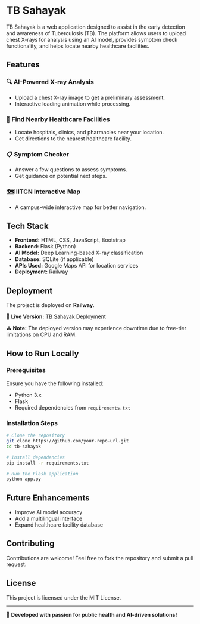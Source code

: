 # TB Sahayak

TB Sahayak is a web application designed to assist in the early detection and awareness of Tuberculosis (TB). The platform allows users to upload chest X-rays for analysis using an AI model, provides symptom check functionality, and helps locate nearby healthcare facilities.

## Features

### 🔍 AI-Powered X-ray Analysis
- Upload a chest X-ray image to get a preliminary assessment.
- Interactive loading animation while processing.

### 🏥 Find Nearby Healthcare Facilities
- Locate hospitals, clinics, and pharmacies near your location.
- Get directions to the nearest healthcare facility.

### 📋 Symptom Checker
- Answer a few questions to assess symptoms.
- Get guidance on potential next steps.

### 🗺️ IITGN Interactive Map
- A campus-wide interactive map for better navigation.

## Tech Stack
- **Frontend:** HTML, CSS, JavaScript, Bootstrap
- **Backend:** Flask (Python)
- **AI Model:** Deep Learning-based X-ray classification
- **Database:** SQLite (if applicable)
- **APIs Used:** Google Maps API for location services
- **Deployment:** Railway

## Deployment
The project is deployed on **Railway**.

🔗 **Live Version:** [TB Sahayak Deployment](https://tb-sahayak-production.up.railway.app/)

**⚠️ Note:** The deployed version may experience downtime due to free-tier limitations on CPU and RAM.

## How to Run Locally

### Prerequisites
Ensure you have the following installed:
- Python 3.x
- Flask
- Required dependencies from `requirements.txt`

### Installation Steps
```sh
# Clone the repository
git clone https://github.com/your-repo-url.git
cd tb-sahayak

# Install dependencies
pip install -r requirements.txt

# Run the Flask application
python app.py
```

## Future Enhancements
- Improve AI model accuracy
- Add a multilingual interface
- Expand healthcare facility database

## Contributing
Contributions are welcome! Feel free to fork the repository and submit a pull request.

## License
This project is licensed under the MIT License.

---
🚀 **Developed with passion for public health and AI-driven solutions!**


